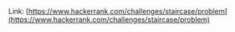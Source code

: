 Link: [https://www.hackerrank.com/challenges/staircase/problem](https://www.hackerrank.com/challenges/staircase/problem)
